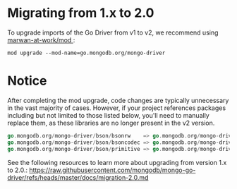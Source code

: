 # Migrating from 1.x to 2.0

To upgrade imports of the Go Driver from v1 to v2, we recommend using [marwan-at-work/mod
](https://github.com/marwan-at-work/mod):

```
mod upgrade --mod-name=go.mongodb.org/mongo-driver
```

# Notice

After completing the mod upgrade, code changes are typically unnecessary in the vast majority of cases. However, if your
project references packages including but not limited to those listed below, you'll need to manually replace them, as
these libraries are no longer present in the v2 version.

```go
go.mongodb.org/mongo-driver/bson/bsonrw    => go.mongodb.org/mongo-driver/v2/bson
go.mongodb.org/mongo-driver/bson/bsoncodec => go.mongodb.org/mongo-driver/v2/bson
go.mongodb.org/mongo-driver/bson/primitive => go.mongodb.org/mongo-driver/v2/bson
```   

See the following resources to learn more about upgrading from version 1.x to 2.0.:
https://raw.githubusercontent.com/mongodb/mongo-go-driver/refs/heads/master/docs/migration-2.0.md